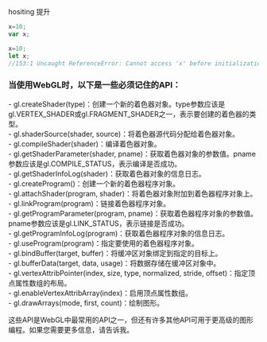 hositing 提升
```js
x=10;
var x;
```

```js
x=10;
let x;
//153:1 Uncaught ReferenceError: Cannot access 'x' before initialization
```

  
### 当使用WebGL时，以下是一些必须记住的API：  
  
- gl.createShader(type)：创建一个新的着色器对象。type参数应该是gl.VERTEX_SHADER或gl.FRAGMENT_SHADER之一，表示要创建的着色器的类型。  
- gl.shaderSource(shader, source)：将着色器源代码分配给着色器对象。  
- gl.compileShader(shader)：编译着色器对象。  
- gl.getShaderParameter(shader, pname)：获取着色器对象的参数值。pname参数应该是gl.COMPILE_STATUS，表示编译是否成功。  
- gl.getShaderInfoLog(shader)：获取着色器对象的信息日志。  
- gl.createProgram()：创建一个新的着色器程序对象。  
- gl.attachShader(program, shader)：将着色器对象附加到着色器程序对象上。  
- gl.linkProgram(program)：链接着色器程序对象。  
- gl.getProgramParameter(program, pname)：获取着色器程序对象的参数值。pname参数应该是gl.LINK_STATUS，表示链接是否成功。  
- gl.getProgramInfoLog(program)：获取着色器程序对象的信息日志。  
- gl.useProgram(program)：指定要使用的着色器程序对象。  
- gl.bindBuffer(target, buffer)：将缓冲区对象绑定到指定的目标上。  
- gl.bufferData(target, data, usage)：将数据存储在缓冲区对象中。  
- gl.vertexAttribPointer(index, size, type, normalized, stride, offset)：指定顶点属性数组的布局。  
- gl.enableVertexAttribArray(index)：启用顶点属性数组。  
- gl.drawArrays(mode, first, count)：绘制图形。  
  
这些API是WebGL中最常用的API之一，但还有许多其他API可用于更高级的图形编程。如果您需要更多信息，请告诉我。